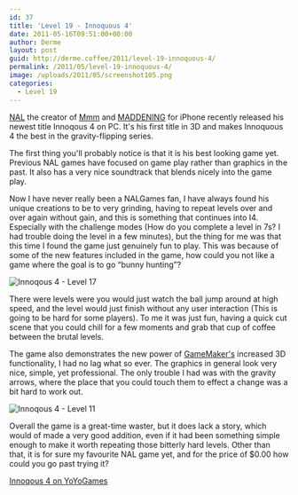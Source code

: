 ```yaml
---
id: 37
title: 'Level 19 - Innoquous 4'
date: 2011-05-16T09:51:00+00:00
author: Derme
layout: post
guid: http://derme.coffee/2011/level-19-innoquous-4/
permalink: /2011/05/level-19-innoquous-4/
image: /uploads/2011/05/screenshot105.png
categories:
  - Level 19
---
```

[NAL](http://musings.nalgames.co.uk/) the creator of [Mmm](http://sandbox.yoyogames.com/games/102116-mmm) and [MADDENING](http://itunes.apple.com/us/app/maddening/id400656418?mt=8) for iPhone recently released his newest title Innoqous 4 on PC. It's his first title in 3D and makes Innoquous 4 the best in the gravity-flipping series.

The first thing you'll probably notice is that it is his best looking game yet. Previous NAL games have focused on game play rather than graphics in the past. It also has a very nice soundtrack that blends nicely into the game play.

Now I have never really been a NALGames fan, I have always found his unique creations to be to very grinding, having to repeat levels over and over again without gain, and this is something that continues into I4. Especially with the challenge modes (How do you complete a level in 7s? I had trouble doing the level in a few minutes), but the thing for me was that this time I found the game just genuinely fun to play. This was because of some of the new features included in the game, how could you not like a game where the goal is to go &#8220;bunny hunting&#8221;?

<!--more-->

![Innoqous 4 - Level 17](http://derme.coffee/uploads/2011/05/screenshot102.png) 

There were levels were you would just watch the ball jump around at high speed, and the level would just finish without any user interaction (This is going to be hard for some players). To me it was just fun, having a quick cut scene that you could chill for a few moments and grab that cup of coffee between the brutal levels.

The game also demonstrates the new power of [GameMaker's](http://www.yoyogames.com/make) increased 3D functionality, I had no lag what so ever. The graphics in general look very nice, simple, yet professional. The only trouble I had was with the gravity arrows, where the place that you could touch them to effect a change was a bit hard to work out.

![Innoqous 4 - Level 11](http://derme.coffee/uploads/2011/05/screenshot105.png)

Overall the game is a great-time waster, but it does lack a story, which would of made a very good addition, even if it had been something simple enough to make it worth repeating those bitterly hard levels. Other than that, it is for sure my favourite NAL game yet, and for the price of $0.00 how could you go past trying it?

[Innoqous 4 on YoYoGames](http://sandbox.yoyogames.com/games/174569)
